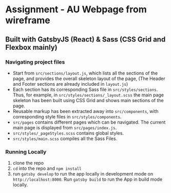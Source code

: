 # Assignment - AU Webpage from wireframe

## Built with GatsbyJS (React) & Sass (CSS Grid and Flexbox mainly)

### Navigating project files

- Start from `src/sections/layout.js`, which lists all the sections of the page, and provides the overall skeleton layout of the page, (The Header and Footer sections are already included in `layout.js`)
- Each section has its corresponding Sass file in `src/styles/sections`. Thus, for example, in `src/styles/sections/_layout.scss` the main page skeleton has been built using CSS Grid and shows main sections of the page.
- Reusable markup has been extracted away into `src/components`, with corresponding style files in `src/styles/components`.
- `src/pages` contains different pages which can be navigated. The current main page is displayed from `src/pages/index.js`.
- `src/styles/_pageStyles.scss` contains global styles.
- `src/styles/main.scss` compiles all the Sass Files.

### Running Locally

1. clone the repo
2. `cd` into the repo and `npm install`
3. run `gatsby develop` to run the app locally in development mode on `http://localhost:8000`. Run `gatsby build` to run the App in build mode locally.
